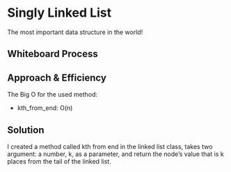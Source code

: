 # Singly Linked List
The most important data structure in the world!

## Whiteboard Process
<!-- Embedded whiteboard image -->




## Approach & Efficiency
The Big O for the used method:

- kth_from_end: O(n)


## Solution

I created a method called kth from end in the linked list class, 
takes two  argument: a number, k, as a parameter, and return the node’s value that is k places from the tail of the linked list.

